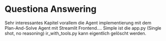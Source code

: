 # Questiona Answering

Sehr interessantes Kapitel vorallem die Agent implementierung mit dem Plan-And-Solve Agent mit Streamlit Frontend....
Simple ist die app.py (Single shot, no reasoning)
ir_with_tools.py kann eigentlich gelöscht werden.
